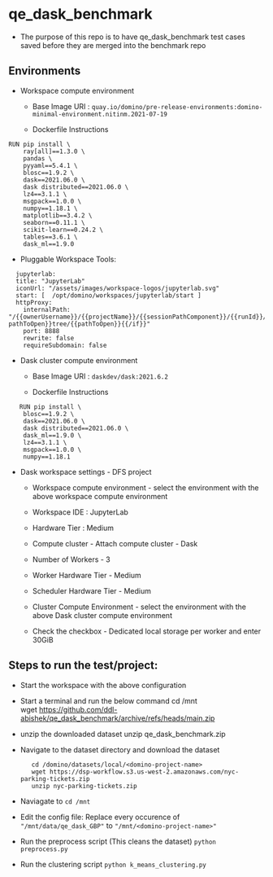 # qe_dask_benchmark

 - The purpose of this repo is to have qe_dask_benchmark test cases saved before they are merged into the benchmark repo

  ## Environments
 - Workspace compute environment
  	 - Base Image URI : ```quay.io/domino/pre-release-environments:domino-minimal-environment.nitinm.2021-07-19``` 

  	 - Dockerfile Instructions
```
RUN pip install \
	ray[all]==1.3.0 \   
	pandas \   
	pyyaml==5.4.1 \   
	blosc==1.9.2 \
	dask==2021.06.0 \
	dask distributed==2021.06.0 \
	lz4==3.1.1 \
	msgpack==1.0.0 \
	numpy==1.18.1 \
	matplotlib==3.4.2 \
	seaborn==0.11.1 \
	scikit-learn==0.24.2 \
	tables==3.6.1 \
	dask_ml==1.9.0
```

 - Pluggable Workspace Tools:
```
  jupyterlab:
  title: "JupyterLab"
  iconUrl: "/assets/images/workspace-logos/jupyterlab.svg"
  start: [  /opt/domino/workspaces/jupyterlab/start ]
  httpProxy:
    internalPath: "/{{ownerUsername}}/{{projectName}}/{{sessionPathComponent}}/{{runId}}/{{#if pathToOpen}}tree/{{pathToOpen}}{{/if}}"
    port: 8888
    rewrite: false
    requireSubdomain: false
```


 - Dask cluster compute environment
  	 	
   - Base Image URI : ```daskdev/dask:2021.6.2```

   - Dockerfile Instructions
```
   RUN pip install \
    blosc==1.9.2 \
    dask==2021.06.0 \
    dask distributed==2021.06.0 \
    dask_ml==1.9.0 \
    lz4==3.1.1 \
    msgpack==1.0.0 \
    numpy==1.18.1
```


   - Dask workspace settings - DFS project
     - Workspace compute environment - select the environment with the above workspace compute environment
     - Workspace IDE : JupyterLab
     - Hardware Tier : Medium

     - Compute cluster - Attach compute cluster - Dask 
     - Number of Workers - 3
     - Worker Hardware Tier - Medium
     - Scheduler Hardware Tier - Medium
     - Cluster Compute Environment - select the environment with the above Dask cluster compute environment

     - Check the checkbox - Dedicated local storage per worker and enter 30GiB

 ## Steps to run the test/project:

  - Start the workspace with the above configuration
  - Start a terminal and run the below command
		cd /mnt  
		wget https://github.com/ddl-abishek/qe_dask_benchmark/archive/refs/heads/main.zip

  - unzip the downloaded dataset
		unzip qe_dask_benchmark.zip

  - Navigate to the dataset directory and download the dataset

  		   cd /domino/datasets/local/<domino-project-name>
  		   wget https://dsp-workflow.s3.us-west-2.amazonaws.com/nyc-parking-tickets.zip
  		   unzip nyc-parking-tickets.zip

  - Naviagate to 
  		```cd /mnt```

  - Edit the config file:
  		Replace every occurence of ```"/mnt/data/qe_dask_GBP"``` to ```"/mnt/<domino-project-name>"```

  - Run the preprocess script (This cleans the dataset)
  		```python preprocess.py```

  - Run the clustering script
  		```python k_means_clustering.py```
